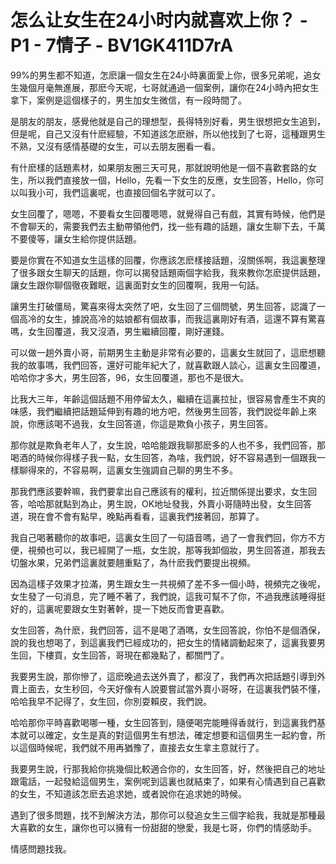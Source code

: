 # 怎么让女生在24小时内就喜欢上你？ - P1 - 7情子 - BV1GK411D7rA

99%的男生都不知道，怎麽讓一個女生在24小時裏面愛上你，很多兄弟呢，追女生幾個月毫無進展，那麽今天呢，七哥就通過一個案例，讓你在24小時內把女生拿下，案例是這個樣子的，男生加女生微信，有一段時間了。

是朋友的朋友，感覺他就是自己的理想型，長得特別好看，男生很想把女生追到，但是呢，自己又沒有什麽經驗，不知道該怎麽辦，所以他找到了七哥，這種跟男生不熟，又沒有感情基礎的女生，可以去朋友圈看一看。

有什麽樣的話題素材，如果朋友圈三天可見，那就說明他是一個不喜歡套路的女生，所以我們直接放一個，Hello，先看一下女生的反應，女生回答，Hello，你可以叫我小可，我們這裏呢，也直接回個名字就可以了。

女生回覆了，嗯嗯，不要看女生回覆嗯嗯，就覺得自己有戲，其實有時候，他們是不會聊天的，需要我們去主動帶領他們，找一些有趣的話題，讓女生聊下去，千萬不要傻等，讓女生給你提供話題。

要是你實在不知道女生這樣的回覆，你應該怎麽樣接話題，沒關係啊，我這裏整理了很多跟女生聊天的話題，你可以揭發話題兩個字給我，我來教你怎麽提供話題，讓女生跟你聊個徹夜難眠，這裏面對女生的回覆啊，我用一句話。

讓男生打破僵局，驚喜來得太突然了吧，女生回了三個問號，男生回答，認識了一個高冷的女生，據說高冷的姑娘都有個故事，而我這裏剛好有酒，這還不算有驚喜嗎，女生回覆道，我又沒酒，男生繼續回覆，剛好運錢。

可以做一趟外賣小哥，前期男生主動是非常有必要的，這裏女生就回了，這麽想聽我的故事嗎，我們回答，還好可能年紀大了，就喜歡跟人談心，這裏女生回覆道，哈哈你才多大，男生回答，96，女生回覆道，那也不是很大。

比我大三年，年齡這個話題不用停留太久，繼續在這裏拉扯，很容易會產生不爽的味感，我們繼續把話題延伸到有趣的地方吧，然後男生回答，我們說從年齡上來說，你應該喝不過我，女生回答道，你這是欺負小孩子，男生回答。

那你就是欺負老年人了，女生說，哈哈能跟我聊那麽多的人也不多，我們回答，那喝酒的時候你得樣子我一點，女生回答，為啥，我們說，好不容易遇到一個跟我一樣聊得來的，不容易啊，這裏女生強調自己聊的男生不多。

那我們應該要幹嘛，我們要拿出自己應該有的權利，拉近關係提出要求，女生回答，哈哈那就點到為止，男生說，OK地址發我，外賣小哥隨時出發，女生回答道，現在會不會有點早，晚點再看看，這裏我們接著回，那算了。

我自己喝著聽你的故事吧，這裏女生回了一句語音嗎，過了一會我們回，你方不方便，視頻也可以，我已經開了一瓶，女生說，那等我卸個妝，男生回答道，那我去切盤水果，兄弟們這裏就要翹重點了，為什麽我們要提出視頻。

因為這樣子效果才拉滿，男生跟女生一共視頻了差不多一個小時，視頻完之後呢，女生發了一句消息，完了睡不著了，我們說，這我可幫不了你，不過我應該睡得挺好的，這裏呢要跟女生對著幹，提一下她反而會更喜歡。

女生回答，為什麽，我們回答，這不是喝了酒嗎，女生回答說，你怕不是個酒保，說的我也想喝了，到這裏我們已經成功的，把女生的情緒調動起來了，這裏我要男生回，下樓買，女生回答，哥現在都幾點了，都關門了。

我要男生說，那你慘了，這麽晚過去送外賣了，都沒了，我們再次把話題引導到外賣上面去，女生秒回，今天好像有人說要嘗試當外賣小哥呀，在這裏我們裝不懂，哈哈我早不記得了，女生回，你別耍賴皮，我們說。

哈哈那你平時喜歡喝哪一種，女生回答到，隨便喝完能睡得香就行，到這裏我們基本就可以確定，女生是真的對這個男生有想法，確定想要和這個男生一起約會，所以這個時候呢，我們就不用再猶豫了，直接去女生拿主意就行了。

我要男生說，行那我給你挑幾個比較適合你的，女生回答，好，然後把自己的地址跟電話，一起發給這個男生，案例呢到這裏也就結束了，如果有心情遇到自己喜歡的女生，不知道該怎麽去追求她，或者說你在追求她的時候。

遇到了很多問題，找不到解決方法，那你可以發追女生三個字給我，我就是那種最大喜歡的女生，讓你也可以擁有一份甜甜的戀愛，我是七哥，你們的情感助手。

情感問題找我。